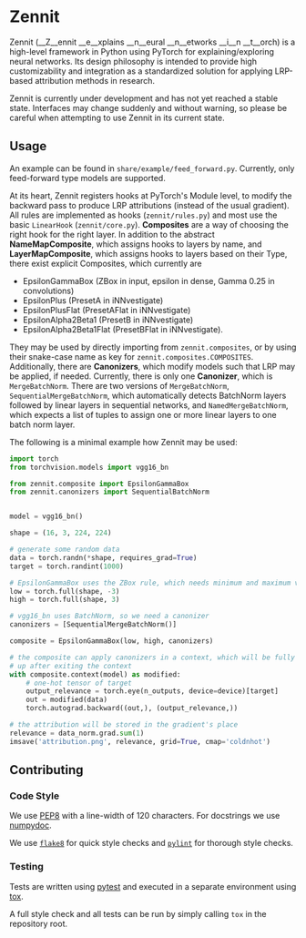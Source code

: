 # Zennit
Zennit (__Z__ennit __e__xplains __n__eural __n__etworks __i__n __t__orch)
is a high-level framework in Python using PyTorch for explaining/exploring neural networks.
Its design philosophy is intended to provide high customizability and integration as a standardized solution
for applying LRP-based attribution methods in research.


Zennit is currently under development and has not yet reached a stable state.
Interfaces may change suddenly and without warning, so please be careful when attempting to use Zennit in its current
state.

## Usage
An example can be found in `share/example/feed_forward.py`.
Currently, only feed-forward type models are supported.

At its heart, Zennit registers hooks at PyTorch's Module level, to modify the backward pass to produce LRP
attributions (instead of the usual gradient).
All rules are implemented as hooks (`zennit/rules.py`) and most use the basic `LinearHook` (`zennit/core.py`).
__Composites__ are a way of choosing the right hook for the right layer.
In addition to the abstract __NameMapComposite__, which assigns hooks to layers by name, and __LayerMapComposite__,
which assigns hooks to layers based on their Type, there exist explicit Composites, which currently are
* EpsilonGammaBox (ZBox in input, epsilon in dense, Gamma 0.25 in convolutions)
* EpsilonPlus (PresetA in iNNvestigate)
* EpsilonPlusFlat (PresetAFlat in iNNvestigate)
* EpsilonAlpha2Beta1 (PresetB in iNNvestigate)
* EpsilonAlpha2Beta1Flat (PresetBFlat in iNNvestigate).

They may be used by directly importing from `zennit.composites`, or by using their snake-case name as key for
`zennit.composites.COMPOSITES`.
Additionally, there are __Canonizers__, which modify models such that LRP may be applied, if needed.
Currently, there is only one __Canonizer__, which is `MergeBatchNorm`.
There are two versions of `MergeBatchNorm`, `SequentialMergeBatchNorm`, which automatically detects BatchNorm layers
followed by linear layers in sequential networks, and `NamedMergeBatchNorm`, which expects a list of tuples to assign
one or more linear layers to one batch norm layer.

The following is a minimal example how Zennit may be used:
```python
import torch
from torchvision.models import vgg16_bn

from zennit.composite import EpsilonGammaBox
from zennit.canonizers import SequentialBatchNorm


model = vgg16_bn()

shape = (16, 3, 224, 224)

# generate some random data
data = torch.randn(*shape, requires_grad=True)
target = torch.randint(1000)

# EpsilonGammaBox uses the ZBox rule, which needs minimum and maximum values
low = torch.full(shape, -3)
high = torch.full(shape, 3)

# vgg16_bn uses BatchNorm, so we need a canonizer
canonizers = [SequentialMergeBatchNorm()]

composite = EpsilonGammaBox(low, high, canonizers)

# the composite can apply canonizers in a context, which will be fully cleaned
# up after exiting the context
with composite.context(model) as modified:
    # one-hot tensor of target
    output_relevance = torch.eye(n_outputs, device=device)[target]
    out = modified(data)
    torch.autograd.backward((out,), (output_relevance,))

# the attribution will be stored in the gradient's place
relevance = data_norm.grad.sum(1)
imsave('attribution.png', relevance, grid=True, cmap='coldnhot')
```


## Contributing

### Code Style
We use [PEP8](https://www.python.org/dev/peps/pep-0008) with a line-width of 120 characters.
For docstrings we use [numpydoc](https://numpydoc.readthedocs.io/en/latest/format.html).

We use [`flake8`](https://pypi.org/project/flake8/) for quick style checks and [`pylint`](https://pypi.org/project/pylint/) for thorough style checks.

### Testing
Tests are written using [pytest](https://pypi.org/project/pylint/) and executed in a separate environment using [tox](https://tox.readthedocs.io/en/latest/).

A full style check and all tests can be run by simply calling `tox` in the repository root.

